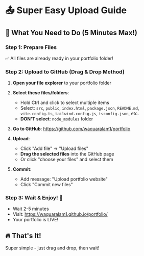 # 📤 Super Easy Upload Guide

## 🎯 What You Need to Do (5 Minutes Max!)

### Step 1: Prepare Files
✅ All files are already ready in your portfolio folder!

### Step 2: Upload to GitHub (Drag & Drop Method)

1. **Open your file explorer** to your portfolio folder
2. **Select these files/folders**:
   - Hold Ctrl and click to select multiple items
   - Select: `src`, `public`, `index.html`, `package.json`, `README.md`, `vite.config.ts`, `tailwind.config.js`, `tsconfig.json`, etc.
   - **DON'T select**: `node_modules` folder

3. **Go to GitHub**: https://github.com/waquaralam1/portfolio

4. **Upload**:
   - Click "Add file" → "Upload files"
   - **Drag the selected files** into the GitHub page
   - Or click "choose your files" and select them

5. **Commit**:
   - Add message: "Upload portfolio website"
   - Click "Commit new files"

### Step 3: Wait & Enjoy! 🎉
- Wait 2-5 minutes
- Visit: https://waquaralam1.github.io/portfolio/
- Your portfolio is LIVE!

## 🔥 That's It!
Super simple - just drag and drop, then wait!

